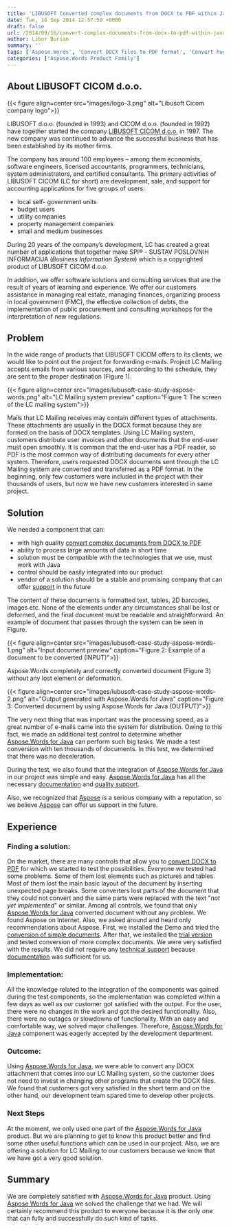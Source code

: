 ```yaml
---
title: 'LIBUSOFT Converted complex documents from DOCX to PDF within Java applications using APIs'
date: Tue, 16 Sep 2014 12:57:50 +0000
draft: false
url: /2014/09/16/convert-complex-documents-from-docx-to-pdf-within-java-applications-using-apis/
author: Libor Burian
summary: ''
tags: ['Aspose.Words', 'Convert DOCX files to PDF format', 'Convert huge chunk of Word documents to PDF format with ease', 'Free trial to perform DOCX to PDF conversion', 'Java API to render DOCX files to PDF format', 'Mail Merge feature in MS Word files', 'Programatically render DOCX files to PDF format', 'Success Stories']
categories: ['Aspose.Words Product Family']
---
```


## About **LIBUSOFT CICOM d.o.o.**



{{< figure align=center src="images/logo-3.png" alt="Libusoft Cicom company logo">}}


LIBUSOFT d.o.o. (founded in 1993) and CICOM d.o.o. (founded in 1992) have together started the company [LIBUSOFT CICOM d.o.o.][1] in 1997. The new company was continued to advance the successful business that has been established by its mother firms.

The company has around 100 employees – among them economists, software engineers, licensed accountants, programmers, technicians, system administrators, and certified consultants. The primary activities of LIBUSOFT CICOM (LC for short) are development, sale, and support for accounting applications for five groups of users:

*   local self- government units
*   budget users
*   utility companies
*   property management companies
*   small and medium businesses

During 20 years of the company’s development, LC has created a great number of applications that together make SPI® - SUSTAV POSLOVNIH INFORMACIJA (_Business Information System_) which is a copyrighted product of LIBUSOFT CICOM d.o.o.

In addition, we offer software solutions and consulting services that are the result of years of learning and experience. We offer our customers assistance in managing real estate, managing finances, organizing process in local government (FMC), the effective collection of debts, the implementation of public procurement and consulting workshops for the interpretation of new regulations.

## Problem

In the wide range of products that LIBUSOFT CICOM offers to its clients, we would like to point out the project for forwarding e-mails. Project LC Mailing accepts emails from various sources, and according to the schedule, they are sent to the proper destination (Figure 1).



{{< figure align=center src="images/lubusoft-case-study-aspose-words.png" alt="LC Mailing system preview" caption="Figure 1: The screen of the LC mailing system">}}


Mails that LC Mailing receives may contain different types of attachments. These attachments are usually in the DOCX format because they are formed on the basis of DOCX templates. Using LC Mailing system, customers distribute user invoices and other documents that the end-user must open smoothly. It is common that the end-user has a PDF reader, so PDF is the most common way of distributing documents for every other system. Therefore, users requested DOCX documents sent through the LC Mailing system are converted and transferred as a PDF format. In the beginning, only few customers were included in the project with their thousands of users, but now we have new customers interested in same project.

## Solution

We needed a component that can:

*   with high quality [convert complex documents from DOCX to PDF][2]
*   ability to process large amounts of data in short time
*   solution must be compatible with the technologies that we use, must work with Java
*   control should be easily integrated into our product
*   vendor of a solution should be a stable and promising company that can offer [support][3] in the future

The content of these documents is formatted text, tables, 2D barcodes, images etc. None of the elements under any circumstances shall be lost or deformed, and the final document must be readable and straightforward. An example of document that passes through the system can be seen in Figure.



{{< figure align=center src="images/lubusoft-case-study-aspose-words-1.png" alt="Input document preview" caption="Figure 2: Example of a document to be converted (INPUT)">}}


Aspose.Words completely and correctly converted document (Figure 3) without any lost element or deformation.



{{< figure align=center src="images/lubusoft-case-study-aspose-words-2.png" alt="Output generated with Aspose.Words for Java" caption="Figure 3: Converted document by using Aspose.Words for Java (OUTPUT)">}}


The very next thing that was important was the processing speed, as a great number of e-mails came into the system for distribution. Owing to this fact, we made an additional test control to determine whether [Aspose.Words for Java][4] can perform such big tasks. We made a test conversion with ten thousands of documents. In this test, we determined that there was no deceleration.

During the test, we also found that the integration of [Aspose.Words for Java][5] in our project was simple and easy. [Aspose.Words for Java][6] has all the necessary [documentation][7] and [quality support][8].

Also, we recognized that [Aspose][9] is a serious company with a reputation, so we believe [Aspose][10] can offer us support in the future.

## Experience

### **Finding a solution:**

On the market, there are many controls that allow you to [convert DOCX to PDF][11] for which we started to test the possibilities. Everyone we tested had some problems. Some of them lost elements such as pictures and tables. Most of them lost the main basic layout of the document by inserting unexpected page breaks. Some converters lost parts of the document that they could not convert and the same parts were replaced with the text "_not yet implemented_" or similar. Among all controls, we found that only [Aspose.Words for Java][12] converted document without any problem. We found Aspose on Internet. Also, we asked around and heard only recommendations about Aspose. First, we installed the Demo and tried the [conversion of simple documents][13]. After that, we installed the [trial version][14] and tested conversion of more complex documents. We were very satisfied with the results. We did not require any [technical support][15] because [documentation][16] was sufficient for us.

### **Implementation**:

All the knowledge related to the integration of the components was gained during the test components, so the implementation was completed within a few days as well as our customer got satisfied with the output. For the user, there were no changes in the work and got the desired functionality. Also, there were no outages or slowdowns of functionality. With an easy and comfortable way, we solved major challenges. Therefore, [Aspose.Words for Java][17] component was eagerly accepted by the development department.

### **Outcome**:

Using [Aspose.Words for Java][18], we were able to convert any DOCX attachment that comes into our LC Mailing system, so the customer does not need to invest in changing other programs that create the DOCX files. We found that customers got very satisfied in the short term and on the other hand, our development team spared time to develop other projects.

### Next Steps

At the moment, we only used one part of the [Aspose.Words for Java][19] product. But we are planning to get to know this product better and find some other useful functions which can be used in our project. Also, we are offering a solution for LC Mailing to our customers because we know that we have got a very good solution.

## Summary

We are completely satisfied with [Aspose.Words for Java][20] product. Using [Aspose Words for Java][21] we solved the challenge that we had. We will certainly recommend this product to everyone because it is the only one that can fully and successfully do such kind of tasks.




[1]: https://www.spi.hr/
[2]: https://docs.aspose.com/display/wordsjava/Specify+Rendering+Options+When+Converting+to+PDF
[3]: https://forum.aspose.com/c/words
[4]: https://products.aspose.com/words/java
[5]: https://products.aspose.com/words/java
[6]: https://products.aspose.com/words/java
[7]: https://docs.aspose.com/display/wordsjava/Developer+Guide
[8]: https://forum.aspose.com/c/words
[9]: https://www.aspose.com/
[10]: https://www.aspose.com/
[11]: https://docs.aspose.com/display/wordsjava/Specify+Rendering+Options+When+Converting+to+PDF
[12]: https://products.aspose.com/words/java
[13]: https://docs.aspose.com/display/wordsjava/Loading%2C+Saving+and+Converting
[14]: https://downloads.aspose.com/words/java
[15]: https://forum.aspose.com/c/words
[16]: https://docs.aspose.com/display/wordsjava/Developer+Guide
[17]: https://products.aspose.com/words/java
[18]: https://products.aspose.com/words/java
[19]: https://products.aspose.com/words/java
[20]: https://products.aspose.com/words/java
[21]: https://products.aspose.com/words/java





